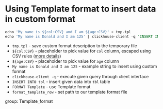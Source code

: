 # Using Template format to insert data in custom format

```sql
echo 'My name is ${col:CSV} and I am ${age:CSV}' > tmp.tpl
echo 'My name is Donald and I am 125' | clickhouse-client -q "INSERT INTO tbl FORMAT Template SETTINGS format_template_row = 'tmp.tpl'"
```

- `tmp.tpl` - save custom format description to the temporary file
- `${col:CSV}` - placeholder to pick value for `col` column, escaped using CSV rules ([more details](https://clickhouse.com/docs/en/interfaces/formats/#format-template))
- `${age:CSV}` - placeholder to pick value for `age` column
- `My name is Donald and I am 125` - example string to insert using custom format
- `clickhouse-client -q` - execute given query through client interface
- `INSERT INTO tbl` - insert given data into `tbl` table
- `FORMAT Template` - use Template format
- `format_template_row` - set path to our template format file

group: Template_format


